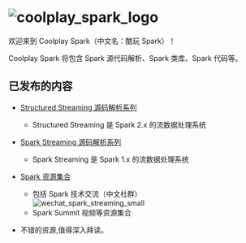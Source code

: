 # ![coolplay_spark_logo](coolplay_spark_logo_cn_small.png)

欢迎来到 Coolplay Spark（中文名：酷玩 Spark）！

Coolplay Spark 将包含 Spark 源代码解析、Spark 类库、Spark 代码等。

## 已发布的内容

- [Structured Streaming 源码解析系列](https://github.com/lw-lin/CoolplaySpark/tree/master/Structured%20Streaming%20%E6%BA%90%E7%A0%81%E8%A7%A3%E6%9E%90%E7%B3%BB%E5%88%97)
  - Structured Streaming 是 Spark 2.x 的流数据处理系统
- [Spark Streaming 源码解析系列](https://github.com/lw-lin/CoolplaySpark/tree/master/Spark%20Streaming%20%E6%BA%90%E7%A0%81%E8%A7%A3%E6%9E%90%E7%B3%BB%E5%88%97)
  - Spark Streaming 是 Spark 1.x 的流数据处理系统
- [Spark 资源集合](https://github.com/lw-lin/CoolplaySpark/tree/master/Spark%20%E8%B5%84%E6%BA%90%E9%9B%86%E5%90%88)
  - 包括 Spark 技术交流（中文社群）<br/>![wechat_spark_streaming_small](Spark%20%E8%B5%84%E6%BA%90%E9%9B%86%E5%90%88/resources/wechat_spark_streaming_small_.PNG)
  - Spark Summit 视频等资源集合

- 不错的资源,值得深入拜读。
